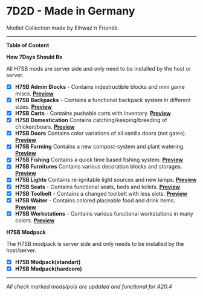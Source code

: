 # 7D2D - Made in Germany

Modlet Collection made by Eihwaz´n´Friendz.

--- --- --- --- --- --- --- --- ---

**Table of Content**

**How 7Days Should Be**

All H7SB mods are server side and only need to be installed by the host or server.

- [x] **H7SB Admin Blocks** - Contains indestructible blocks and mini game miscs. [**Preview**](https://www.youtube.com/watch?v=a8hCShdfkiw)
- [x] **H7SB Backpacks** - Contains a functional backpack system in different sizes. [**Preview**](https://www.youtube.com/watch?v=TFpet8PRdcw)
- [x] **H7SB Carts** - Contains pushable carts with inventory. [**Preview**](https://www.youtube.com/watch?v=6SlnCmN3nKQ)
- [x] **H7SB Domestication** Contains catching/keeping/breeding of chicken/boars. [**Preview**](https://www.youtube.com/watch?v=Fmb-ltGn2Ac)
- [x] **H7SB Doors** Contains color variations of all vanilla doors (not gates). [**Preview**](https://www.youtube.com/watch?v=GyH2dzPl7DQ)
- [x] **H7SB Farming** Contains a new compost-system and plant watering. [**Preview**](https://www.youtube.com/watch?v=lKlbDbP5Ngs)
- [x] **H7SB Fishing** Contains a quick time based fishing system. [**Preview**](https://www.youtube.com/watch?v=ut__sSTPLf8)
- [x] **H7SB Furnitures** Contains various decoration blocks and storages. [**Preview**](https://www.youtube.com/watch?v=Th4V5ptCZWc)
- [x] **H7SB Lights** Contains re-ignitable light sources and new lamps. [**Preview**](https://www.youtube.com/watch?v=EmCS7Sb_LP8)
- [x] **H7SB Seats** - Contains functional seats, beds and toilets. [**Preview**](https://www.youtube.com/watch?v=wnyLgzxMUAs)
- [x] **H7SB Toolbelt** - Contains a changed toolbelt with less slots. [**Preview**](https://www.youtube.com/watch?v=WHwMi6P5IW8)
- [x] **H7SB Waiter** - Contains colored placeable food and drink items. [**Preview**](https://www.youtube.com/watch?v=ZvaOw51VSvg)
- [x] **H7SB Workstations** - Contains various functional workstations in many colors. [**Preview**](https://www.youtube.com/watch?v=0Aghx2HSDTc)

**H7SB Modpack**

 The H7SB modpack is server side and only needs to be installed by the host/server.
 
- [x] **H7SB Modpack(standart)**
- [x] **H7SB Modpack(hardcore)**
 
--- --- --- --- --- --- --- --- ---

*All check marked mods/pois are updated and functional for A20.4*
